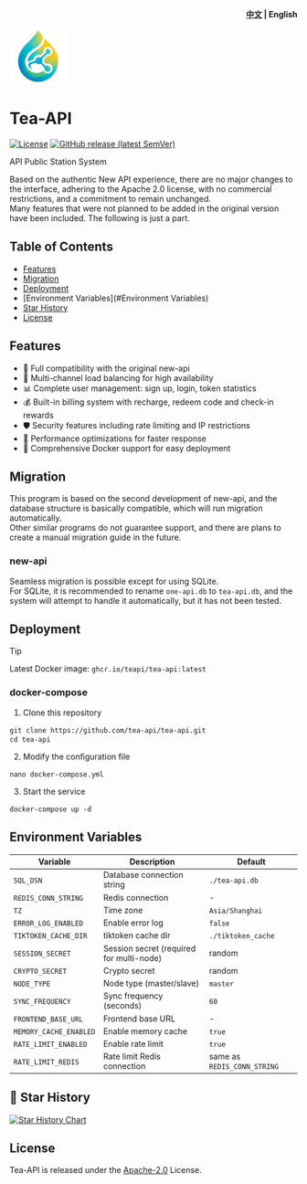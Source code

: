 <p align="right">
  <strong><a href="./README.md">中文</a> | English</strong>
</p>

<a href="https://github.com/tea-api/tea-api" target="_blank">
  <img src="/web/public/logo.png" alt="tea-api" width="100" height="100" />
</a>

# Tea-API

[![License](https://img.shields.io/github/license/tea-api/tea-api)](https://github.com/tea-api/tea-api/blob/main/LICENSE) [![GitHub release (latest SemVer)](https://img.shields.io/github/v/release/tea-api/tea-api)](https://github.com/tea-api/tea-api/releases)

API Public Station System

Based on the authentic New API experience, there are no major changes to the interface, adhering to the Apache 2.0 license, with no commercial restrictions, and a commitment to remain unchanged.  
Many features that were not planned to be added in the original version have been included. The following is just a part.

## Table of Contents

- [Features](#Features)
- [Migration](#Migration)
- [Deployment](#Deployment)
- [Environment Variables](#Environment Variables)
- [Star History](#-star-history)
- [License](#license)

## Features


- 🚀 Full compatibility with the original new-api
- 🔄 Multi-channel load balancing for high availability
- 📊 Complete user management: sign up, login, token statistics
- 💰 Built-in billing system with recharge, redeem code and check-in rewards
- 🛡️ Security features including rate limiting and IP restrictions
- 🔌 Performance optimizations for faster response
- 🐳 Comprehensive Docker support for easy deployment

## Migration

This program is based on the second development of new-api, and the database structure is basically compatible, which will run migration automatically.  
Other similar programs do not guarantee support, and there are plans to create a manual migration guide in the future.  

### new-api

Seamless migration is possible except for using SQLite.  
For SQLite, it is recommended to rename `one-api.db` to `tea-api.db`, and the system will attempt to handle it automatically, but it has not been tested. 

## Deployment

> [!TIP]
> Latest Docker image: `ghcr.io/teapi/tea-api:latest`

### docker-compose

1. Clone this repository

```shell
git clone https://github.com/tea-api/tea-api.git
cd tea-api
```

2. Modify the configuration file

```shell
nano docker-compose.yml
```

3. Start the service

```shell
docker-compose up -d
```

## Environment Variables

| Variable | Description | Default |
|----------|-------------|---------|
| `SQL_DSN` | Database connection string | `./tea-api.db` |
| `REDIS_CONN_STRING` | Redis connection | - |
| `TZ` | Time zone | `Asia/Shanghai` |
| `ERROR_LOG_ENABLED` | Enable error log | `false` |
| `TIKTOKEN_CACHE_DIR` | tiktoken cache dir | `./tiktoken_cache` |
| `SESSION_SECRET` | Session secret (required for multi-node) | random |
| `CRYPTO_SECRET` | Crypto secret | random |
| `NODE_TYPE` | Node type (master/slave) | `master` |
| `SYNC_FREQUENCY` | Sync frequency (seconds) | `60` |
| `FRONTEND_BASE_URL` | Frontend base URL | - |
| `MEMORY_CACHE_ENABLED` | Enable memory cache | `true` |
| `RATE_LIMIT_ENABLED` | Enable rate limit | `true` |
| `RATE_LIMIT_REDIS` | Rate limit Redis connection | same as `REDIS_CONN_STRING` |
## 🌟 Star History

[![Star History Chart](https://api.star-history.com/svg?repos=tea-api/tea-api&type=Date)](https://star-history.com/#tea-api/tea-api&Date)

## License

Tea-API is released under the [Apache-2.0](LICENSE) License.

</div>
